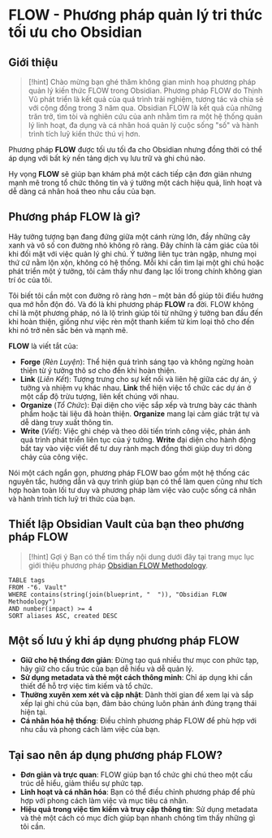# FLOW - Phương pháp quản lý tri thức tối ưu cho Obsidian

## Giới thiệu

> [!hint]
Chào mừng bạn ghé thăm không gian minh hoạ phương pháp quản lý kiến thức FLOW trong Obsidian. 
Phương pháp FLOW do Thịnh Vũ phát triển là kết quả của quá trình trải nghiệm, tương tác và chia sẻ với cộng đồng trong 3 năm qua. 
Obsidian FLOW là kết quả của những trăn trở, tìm tòi và nghiên cứu của anh nhằm tìm ra một hệ thống quản lý linh hoạt, đa dụng và cá nhân hoá quản lý cuộc sống "số" và hành trình tích luỹ kiến thức thú vị hơn.

Phương pháp **FLOW** được tối ưu tối đa cho Obsidian nhưng đồng thời có thể áp dụng với bất kỳ nền tảng dịch vụ lưu trữ và ghi chú nào.

Hy vọng **FLOW** sẽ giúp bạn khám phá một cách tiếp cận đơn giản nhưng mạnh mẽ trong tổ chức thông tin và ý tưởng một cách hiệu quả, linh hoạt và dễ dàng cá nhân hoá theo nhu cầu của bạn.

## Phương pháp FLOW là gì?

Hãy tưởng tượng bạn đang đứng giữa một cánh rừng lớn, đầy những cây xanh và vô số con đường nhỏ không rõ ràng. Đây chính là cảm giác của tôi khi đối mặt với việc quản lý ghi chú. Ý tưởng liên tục tràn ngập, nhưng mọi thứ cứ nằm lộn xộn, không có hệ thống. Mỗi khi cần tìm lại một ghi chú hoặc phát triển một ý tưởng, tôi cảm thấy như đang lạc lối trong chính không gian trí óc của tôi.

Tôi biết tôi cần một con đường rõ ràng hơn – một bản đồ giúp tôi điều hướng qua mớ hỗn độn đó. Và đó là khi phương pháp **FLOW** ra đời. FLOW không chỉ là một phương pháp, nó là lộ trình giúp tôi từ những ý tưởng ban đầu đến khi hoàn thiện, giống như việc rèn một thanh kiếm từ kim loại thô cho đến khi nó trở nên sắc bén và mạnh mẽ. 

**FLOW** là viết tắt của:

- **Forge** (_Rèn Luyện_): Thể hiện quá trình sáng tạo và không ngừng hoàn thiện từ ý tưởng thô sơ cho đến khi hoàn thiện. 
- **Link** (_Liên Kết_): Tượng trưng cho sự kết nối và liên hệ giữa các dự án, ý tưởng và nhiệm vụ khác nhau. **Link** thể hiện việc tổ chức các dự án ở một cấp độ trừu tượng, liên kết chúng với nhau.
- **Organize** (_Tổ Chức_): Đại diện cho việc sắp xếp và trưng bày các thành phẩm hoặc tài liệu đã hoàn thiện. **Organize** mang lại cảm giác trật tự và dễ dàng truy xuất thông tin.
- **Write** (_Viết_): Việc ghi chép và theo dõi tiến trình công việc, phản ánh quá trình phát triển liên tục của ý tưởng. **Write** đại diện cho hành động bắt tay vào việc viết để tư duy rành mạch đồng thời giúp duy trì dòng chảy của công việc.

Nói một cách ngắn gọn, phương pháp FLOW bao gồm một hệ thống các nguyên tắc, hướng dẫn và quy trình giúp bạn có thể làm quen cũng như tích hợp hoàn toàn lối tư duy và phương pháp làm việc vào cuộc sống cá nhân và hành trình tích luỹ tri thức của bạn.

## Thiết lập Obsidian Vault của bạn theo phương pháp FLOW

>[!hint] Gợi ý
>Bạn có thể tìm thấy nội dung dưới đây tại trang mục lục giới thiệu phương pháp [Obsidian FLOW Methodology](4.%20Blueprint/Obsidian%20FLOW%20Methodology.md).

```dataview
TABLE tags
FROM -"6. Vault"
WHERE contains(string(join(blueprint, "  ")), "Obsidian FLOW Methodology")
AND number(impact) >= 4
SORT aliases ASC, created DESC
```
## Một số lưu ý khi áp dụng phương pháp FLOW

- **Giữ cho hệ thống đơn giản**: Đừng tạo quá nhiều thư mục con phức tạp, hãy giữ cho cấu trúc của bạn dễ hiểu và dễ quản lý.
- **Sử dụng metadata và thẻ một cách thông minh**: Chỉ áp dụng khi cần thiết để hỗ trợ việc tìm kiếm và tổ chức.
- **Thường xuyên xem xét và cập nhật**: Dành thời gian để xem lại và sắp xếp lại ghi chú của bạn, đảm bảo chúng luôn phản ánh đúng trạng thái hiện tại.
- **Cá nhân hóa hệ thống**: Điều chỉnh phương pháp FLOW để phù hợp với nhu cầu và phong cách làm việc của bạn.

## Tại sao nên áp dụng phương pháp FLOW?

- **Đơn giản và trực quan**: FLOW giúp bạn tổ chức ghi chú theo một cấu trúc dễ hiểu, giảm thiểu sự phức tạp.
- **Linh hoạt và cá nhân hóa**: Bạn có thể điều chỉnh phương pháp để phù hợp với phong cách làm việc và mục tiêu cá nhân.
- **Hiệu quả trong việc tìm kiếm và truy cập thông tin**: Sử dụng metadata và thẻ một cách có mục đích giúp bạn nhanh chóng tìm thấy những gì tôi cần.


